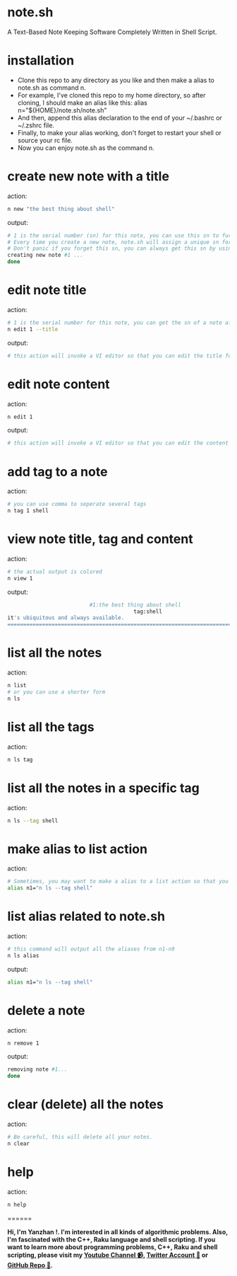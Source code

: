 # note.sh
A Text-Based Note Keeping Software Completely Written in Shell Script.

# installation

* Clone this repo to any directory as you like and then make a alias to note.sh as command n.
* For example, I've cloned this repo to my home directory, so after cloning, I should make an alias like this:
alias n="${HOME}/note.sh/note.sh"
* And then, append this alias declaration to the end of your ~/.bashrc or ~/.zshrc file.
* Finally, to make your alias working, don't forget to restart your shell or source your rc file.
* Now you can enjoy note.sh as the command n.

# create new note with a title

action:

```bash
n new "the best thing about shell"
```

output:

```bash
# 1 is the serial number (sn) for this note, you can use this sn to further edit this note.
# Every time you create a new note, note.sh will assign a unique sn for this note.
# Don't panic if you forget this sn, you can always get this sn by using the list action.
creating new note #1 ...
done
```

# edit note title

action:

```bash
# 1 is the serial number for this note, you can get the sn of a note after creating it.
n edit 1 --title
```

output:

```bash
# this action will invoke a VI editor so that you can edit the title for this note.
```

# edit note content

action:

```bash
n edit 1
```

output:

```bash
# this action will invoke a VI editor so that you can edit the content for this note.
```

# add tag to a note

action:

```bash
# you can use comma to seperate several tags
n tag 1 shell
```

# view note title, tag and content

action:

```bash
# the actual output is colored
n view 1
```

output:

```bash
                          #1:the best thing about shell
                                        tag:shell
it's ubiquitous and always available.
================================================================================
```

# list all the notes

action:

```bash
n list
# or you can use a shorter form
n ls
```

# list all the tags

action:

```bash
n ls tag
```

# list all the notes in a specific tag

action:

```bash
n ls --tag shell
```

# make alias to list action

action:

```bash
# Sometimes, you may want to make a alias to a list action so that you can view your notes more quickly. For this purpose, note.sh suggests using n1-n9 alias to represent note.sh shortcut. For example, if you want to quickly list all the notes in the shell tag, then you can add the following alias declaration to your ~/.bashrc or ~/.zshrc .
alias n1="n ls --tag shell"
```

# list alias related to note.sh

action:

```bash
# this command will output all the aliases from n1-n9
n ls alias
```

output:

```bash
alias n1="n ls --tag shell"
```

# delete a note

action:

```bash
n remove 1
```

output:

```bash
removing note #1...
done
```

# clear (delete) all the notes

action:

```bash
# Be careful, this will delete all your notes.
n clear
```

# help

action:

```bash
n help
```

======

**Hi, I'm Yanzhan !. I'm interested in all kinds of algorithmic problems. Also, I'm fascinated with the C++, Raku language and shell scripting. If you want to learn more about programming problems, C++, Raku and shell scripting, please visit my [Youtube Channel :video_camera:](https://www.youtube.com/channel/UCDkz-__gl3frqLexukpG0DA?view_as=subscriber), [Twitter Account :iphone:](https://twitter.com/YangYanzhan) or [GitHub Repo :memo:](https://github.com/yangyanzhan/code-camp).**
